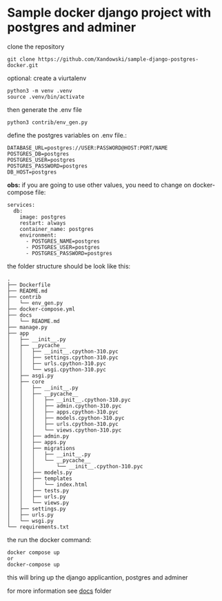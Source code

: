 # Sample docker django project with postgres and adminer

clone the repository

```
git clone https://github.com/Xandowski/sample-django-postgres-docker.git
```
optional: create a viurtalenv

```
python3 -m venv .venv
source .venv/bin/activate
```

then generate the .env file

```
python3 contrib/env_gen.py
```

define the postgres variables on .env file.:

```
DATABASE_URL=postgres://USER:PASSWORD@HOST:PORT/NAME
POSTGRES_DB=postgres
POSTGRES_USER=postgres
POSTGRES_PASSWORD=postgres
DB_HOST=postgres
```
**obs:** if you are going to use other values, you need to change on docker-compose file:

```
services:
  db:
    image: postgres
    restart: always
    container_name: postgres
    environment:
      - POSTGRES_NAME=postgres
      - POSTGRES_USER=postgres
      - POSTGRES_PASSWORD=postgres
```


the folder structure should be look like this:

```
.
├── Dockerfile
├── README.md
├── contrib
│   └── env_gen.py
├── docker-compose.yml
├── docs
│   └── README.md
├── manage.py
├── app
│   ├── __init__.py
│   ├── __pycache__
│   │   ├── __init__.cpython-310.pyc
│   │   ├── settings.cpython-310.pyc
│   │   ├── urls.cpython-310.pyc
│   │   └── wsgi.cpython-310.pyc
│   ├── asgi.py
│   ├── core
│   │   ├── __init__.py
│   │   ├── __pycache__
│   │   │   ├── __init__.cpython-310.pyc
│   │   │   ├── admin.cpython-310.pyc
│   │   │   ├── apps.cpython-310.pyc
│   │   │   ├── models.cpython-310.pyc
│   │   │   ├── urls.cpython-310.pyc
│   │   │   └── views.cpython-310.pyc
│   │   ├── admin.py
│   │   ├── apps.py
│   │   ├── migrations
│   │   │   ├── __init__.py
│   │   │   └── __pycache__
│   │   │       └── __init__.cpython-310.pyc
│   │   ├── models.py
│   │   ├── templates
│   │   │   └── index.html
│   │   ├── tests.py
│   │   ├── urls.py
│   │   └── views.py
│   ├── settings.py
│   ├── urls.py
│   └── wsgi.py
└── requirements.txt
```

the run the docker command:

```
docker compose up
or
docker-compose up
```

this will bring up the django applicantion, postgres and adminer 

for more information see [docs](/docs) folder
